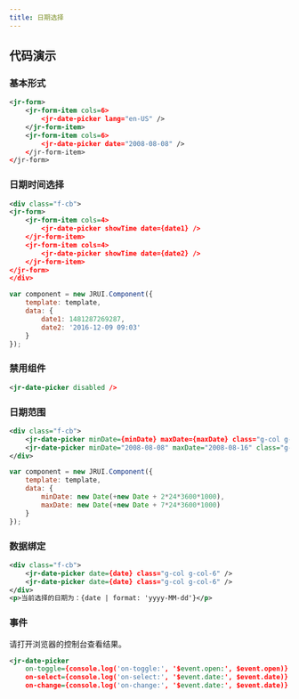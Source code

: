 ```yaml
---
title: 日期选择
---
```


## 代码演示

### 基本形式

<!-- demo_start -->
<div class="m-example"></div>

```xml
<jr-form>
    <jr-form-item cols=6>
        <jr-date-picker lang="en-US" />
    </jr-form-item>
    <jr-form-item cols=6>
        <jr-date-picker date="2008-08-08" />
    </jr-form-item>
</jr-form>
```
<!-- demo_end -->

### 日期时间选择

<!-- demo_start -->
<div class="m-example"></div>

```xml
<div class="f-cb">
<jr-form>
    <jr-form-item cols=4>
        <jr-date-picker showTime date={date1} />
    </jr-form-item>
    <jr-form-item cols=4>
        <jr-date-picker showTime date={date2} />
    </jr-form-item>
</jr-form>
</div>
```

```javascript
var component = new JRUI.Component({
    template: template,
    data: {
        date1: 1481287269287,
        date2: '2016-12-09 09:03'
    }
});
```
<!-- demo_end -->

### 禁用组件

<!-- demo_start -->
<div class="m-example"></div>

```xml
<jr-date-picker disabled />
```
<!-- demo_end -->

### 日期范围

<!-- demo_start -->
<div class="m-example"></div>

```xml
<div class="f-cb">
    <jr-date-picker minDate={minDate} maxDate={maxDate} class="g-col g-col-6" />
    <jr-date-picker minDate="2008-08-08" maxDate="2008-08-16" class="g-col g-col-6" />
</div>
```

```javascript
var component = new JRUI.Component({
    template: template,
    data: {
        minDate: new Date(+new Date + 2*24*3600*1000),
        maxDate: new Date(+new Date + 7*24*3600*1000)
    }
});
```
<!-- demo_end -->

### 数据绑定

<!-- demo_start -->
<div class="m-example"></div>

```xml
<div class="f-cb">
    <jr-date-picker date={date} class="g-col g-col-6" />
    <jr-date-picker date={date} class="g-col g-col-6" />
</div>
<p>当前选择的日期为：{date | format: 'yyyy-MM-dd'}</p>
```
<!-- demo_end -->

### 事件

请打开浏览器的控制台查看结果。

<!-- demo_start -->
<div class="m-example"></div>

```xml
<jr-date-picker
    on-toggle={console.log('on-toggle:', '$event.open:', $event.open)}
    on-select={console.log('on-select:', '$event.date:', $event.date)}
    on-change={console.log('on-change:', '$event.date:', $event.date)} />
```
<!-- demo_end -->
